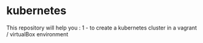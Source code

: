 # kubernetes

This repository will help you : 
1 - to create a kubernetes cluster in a vagrant / virtualBox environment
